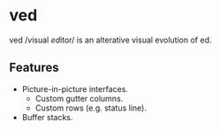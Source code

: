 # ved

ved /*v*isual *ed*itor/ is an alterative visual evolution of ed.

## Features

* Picture-in-picture interfaces.
  - Custom gutter columns.
  - Custom rows (e.g. status line).
* Buffer stacks.
